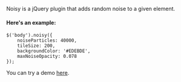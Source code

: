 Noisy is a jQuery plugin that adds random noise to a given element.

#### Here's an example:
    $('body').noisy({
        noiseParticles: 40000, 
        tileSize: 200, 
        backgroundColor: '#EDEBDE', 
        maxNoiseOpacity: 0.078
    });

You can try a demo [here](http://jsbin.com/awole4).
